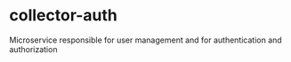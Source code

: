 # collector-auth
Microservice responsible for user management and for authentication and authorization
